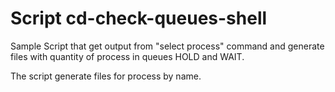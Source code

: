 # Script cd-check-queues-shell


Sample Script that get output from "select process" command and generate files with quantity of process in queues HOLD and WAIT.

The script generate files for process by name.
